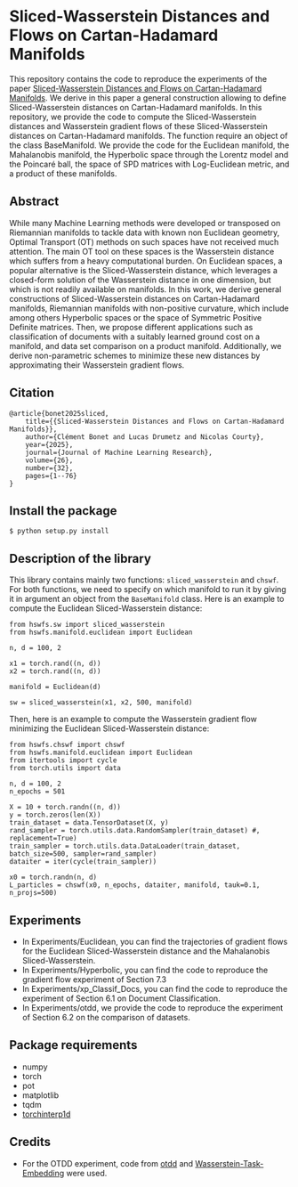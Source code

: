 # Sliced-Wasserstein Distances and Flows on Cartan-Hadamard Manifolds

This repository contains the code to reproduce the experiments of the paper [Sliced-Wasserstein Distances and Flows on Cartan-Hadamard Manifolds](https://arxiv.org/abs/2403.06560). We derive in this paper a general construction allowing to define Sliced-Wasserstein distances on Cartan-Hadamard manifolds. In this repository, we provide the code to compute the Sliced-Wasserstein distances and Wasserstein gradient flows of these Sliced-Wasserstein distances on Cartan-Hadamard manifolds. The function require an object of the class BaseManifold. We provide the code for the Euclidean manifold, the Mahalanobis manifold, the Hyperbolic space through the Lorentz model and the Poincaré ball, the space of SPD matrices with Log-Euclidean metric, and a product of these manifolds.

## Abstract

While many Machine Learning methods were developed or transposed on Riemannian manifolds to tackle data with known non Euclidean geometry, Optimal Transport (OT) methods on such spaces have not received much attention. The main OT tool on these spaces is the Wasserstein distance which suffers from a heavy computational burden. On Euclidean spaces, a popular alternative is the Sliced-Wasserstein distance, which leverages a closed-form solution of the Wasserstein distance in one dimension, but which is not readily available on manifolds. In this work, we derive general constructions of Sliced-Wasserstein distances on Cartan-Hadamard manifolds, Riemannian manifolds with non-positive curvature, which include among others Hyperbolic spaces or the space of Symmetric Positive Definite matrices. Then, we propose different applications such as classification of documents with a suitably learned ground cost on a manifold, and data set comparison on a product manifold. Additionally, we derive non-parametric schemes to minimize these new distances by approximating their Wasserstein gradient flows.

## Citation

```
@article{bonet2025sliced,
    title={{Sliced-Wasserstein Distances and Flows on Cartan-Hadamard Manifolds}},
    author={Clément Bonet and Lucas Drumetz and Nicolas Courty},
    year={2025},
    journal={Journal of Machine Learning Research},
    volume={26},
    number={32},
    pages={1--76}
}
```

## Install the package

```
$ python setup.py install
```

## Description of the library

This library contains mainly two functions: `sliced_wasserstein` and `chswf`. For both functions, we need to specify on which manifold to run it by giving it in argument an object from the `BaseManifold` class. Here is an example to compute the Euclidean Sliced-Wasserstein distance:

```
from hswfs.sw import sliced_wasserstein
from hswfs.manifold.euclidean import Euclidean

n, d = 100, 2

x1 = torch.rand((n, d))
x2 = torch.rand((n, d))

manifold = Euclidean(d)

sw = sliced_wasserstein(x1, x2, 500, manifold)
```
Then, here is an example to compute the Wasserstein gradient flow minimizing the Euclidean Sliced-Wasserstein distance:
```
from hswfs.chswf import chswf
from hswfs.manifold.euclidean import Euclidean
from itertools import cycle
from torch.utils import data

n, d = 100, 2
n_epochs = 501

X = 10 + torch.randn((n, d))
y = torch.zeros(len(X))
train_dataset = data.TensorDataset(X, y)
rand_sampler = torch.utils.data.RandomSampler(train_dataset) #, replacement=True)
train_sampler = torch.utils.data.DataLoader(train_dataset, batch_size=500, sampler=rand_sampler)
dataiter = iter(cycle(train_sampler))

x0 = torch.randn(n, d)
L_particles = chswf(x0, n_epochs, dataiter, manifold, tauk=0.1, n_projs=500)
```



## Experiments

- In Experiments/Euclidean, you can find the trajectories of gradient flows for the Euclidean Sliced-Wasserstein distance and the Mahalanobis Sliced-Wasserstein.
- In Experiments/Hyperbolic, you can find the code to reproduce the gradient flow experiment of Section 7.3
- In Experiments/xp_Classif_Docs, you can find the code to reproduce the experiment of Section 6.1 on Document Classification.
- In Experiments/otdd, we provide the code to reproduce the experiment of Section 6.2 on the comparison of datasets.


## Package requirements

* numpy
* torch
* pot
* matplotlib
* tqdm
* [torchinterp1d](https://github.com/aliutkus/torchinterp1d)

## Credits

* For the OTDD experiment, code from [otdd](https://github.com/microsoft/otdd/tree/main) and [Wasserstein-Task-Embedding](https://github.com/xinranliueva/Wasserstein-Task-Embedding) were used.
